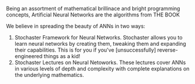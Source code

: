 Being an assortment of mathematical brillinace and bright programming concepts, Artificial Neural Networks are the algorithms from THE BOOK

We believe in spreading the beauty of ANNs in two ways:

1. Stochaster Framework for Neural Networks. Stochaster allows you to learn neural networks by creating them, tweaking them and expanding their capabilities. This is for you if you've [unsuccessfully] reverse-engineered things as a kid!
2. Stochaster Lectures on Neural Netoworks. These lectures cover ANNs in various levels of depth and complexity with complete explanations on the underlying mathematics.
